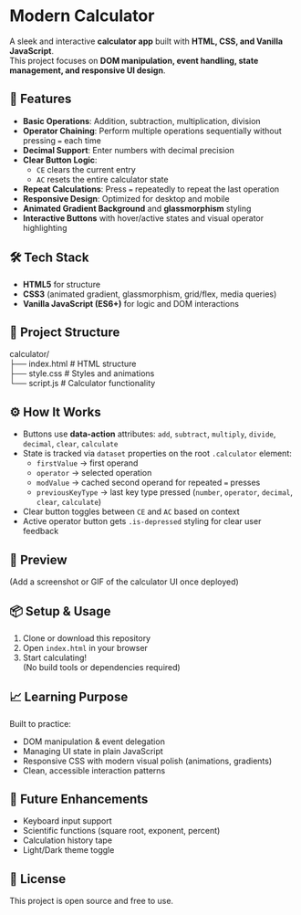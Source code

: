 # Modern Calculator

A sleek and interactive **calculator app** built with **HTML, CSS, and Vanilla JavaScript**.  
This project focuses on **DOM manipulation, event handling, state management, and responsive UI design**.

## 🚀 Features
- **Basic Operations**: Addition, subtraction, multiplication, division  
- **Operator Chaining**: Perform multiple operations sequentially without pressing `=` each time  
- **Decimal Support**: Enter numbers with decimal precision  
- **Clear Button Logic**:  
  - `CE` clears the current entry  
  - `AC` resets the entire calculator state  
- **Repeat Calculations**: Press `=` repeatedly to repeat the last operation  
- **Responsive Design**: Optimized for desktop and mobile  
- **Animated Gradient Background** and **glassmorphism** styling  
- **Interactive Buttons** with hover/active states and visual operator highlighting

## 🛠️ Tech Stack
- **HTML5** for structure  
- **CSS3** (animated gradient, glassmorphism, grid/flex, media queries)  
- **Vanilla JavaScript (ES6+)** for logic and DOM interactions

## 📂 Project Structure
calculator/  
├── index.html      # HTML structure  
├── style.css       # Styles and animations  
└── script.js       # Calculator functionality

## ⚙️ How It Works
- Buttons use **data-action** attributes: `add`, `subtract`, `multiply`, `divide`, `decimal`, `clear`, `calculate`  
- State is tracked via `dataset` properties on the root `.calculator` element:  
  - `firstValue` → first operand  
  - `operator` → selected operation  
  - `modValue` → cached second operand for repeated `=` presses  
  - `previousKeyType` → last key type pressed (`number`, `operator`, `decimal`, `clear`, `calculate`)  
- Clear button toggles between `CE` and `AC` based on context  
- Active operator button gets `.is-depressed` styling for clear user feedback

## 🎨 Preview
(Add a screenshot or GIF of the calculator UI once deployed)

## 📦 Setup & Usage
1. Clone or download this repository  
2. Open `index.html` in your browser  
3. Start calculating!  
(No build tools or dependencies required)

## 📈 Learning Purpose
Built to practice:
- DOM manipulation & event delegation  
- Managing UI state in plain JavaScript  
- Responsive CSS with modern visual polish (animations, gradients)  
- Clean, accessible interaction patterns

## 🔮 Future Enhancements
- Keyboard input support  
- Scientific functions (square root, exponent, percent)  
- Calculation history tape  
- Light/Dark theme toggle

## 📄 License
This project is open source and free to use.
